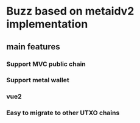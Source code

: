 # Buzz based on metaidv2 implementation

## main features

### Support MVC public chain

### Support metal wallet

### vue2

### Easy to migrate to other UTXO chains
